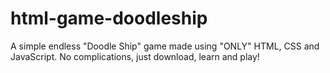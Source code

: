 # html-game-doodleship
A simple endless "Doodle Ship" game made using "ONLY" HTML, CSS and JavaScript. No complications, just download, learn and play!
